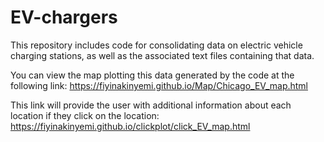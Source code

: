 # EV-chargers
This repository includes code for consolidating data on electric vehicle charging stations, as well as the associated text files containing that data.

You can view the map plotting this data generated by the code at the following link: https://fiyinakinyemi.github.io/Map/Chicago_EV_map.html 

This link will provide the user with additional information about each location if they click on the location: https://fiyinakinyemi.github.io/clickplot/click_EV_map.html

